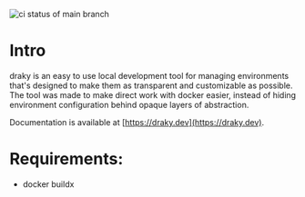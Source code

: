 ![ci status of main branch](https://github.com/draky-dev/draky/actions/workflows/main.yml/badge.svg?branch=main)

# Intro

draky is an easy to use local development tool for managing environments that's designed to make
them as transparent and customizable as possible. The tool was made to make direct work with docker
easier, instead of hiding environment configuration behind opaque layers of abstraction.

Documentation is available at [https://draky.dev](https://draky.dev).

# Requirements:
- docker buildx